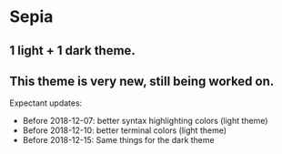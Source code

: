 # Sepia

## 1 light + 1 dark theme.

## This theme is very new, still being worked on.

Expectant updates:
- Before 2018-12-07: better syntax highlighting colors (light theme)
- Before 2018-12-10: better terminal colors (light theme)
- Before 2018-12-15: Same things for the dark theme
